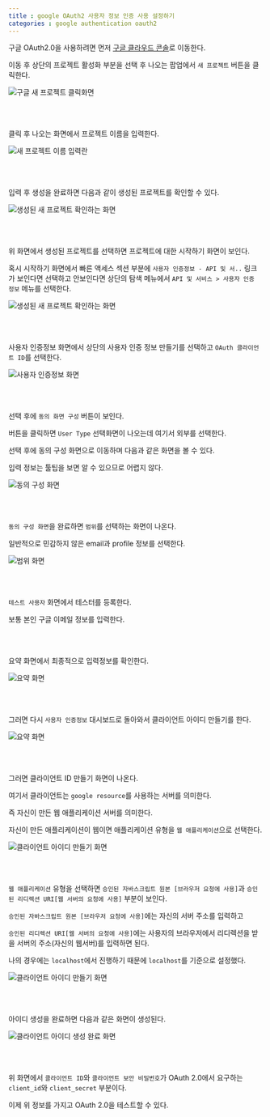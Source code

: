 ```yaml
---
title : google OAuth2 사용자 정보 인증 사용 설정하기
categories : google authentication oauth2
---
```


구글 OAuth2.0을 사용하려면 먼저 [구글 클라우드 콘솔](https://console.cloud.google.com/)로 이동한다. 

이동 후 상단의 프로젝트 활성화 부분을 선택 후 나오는 팝업에서 `새 프로젝트` 버튼을 클릭한다.

![구글 새 프로젝트 클릭화면](/assets/images/google/google-authentication/01.png)

<br>
<br>

클릭 후 나오는 화면에서 프로젝트 이름을 입력한다.

![새 프로젝트 이름 입력란](/assets/images/google/google-authentication/02.png)

<br>
<br>

입력 후 생성을 완료하면 다음과 같이 생성된 프로젝트를 확인할 수 있다. 

![생성된 새 프로젝트 확인하는 화면](/assets/images/google/google-authentication/03.png)

<br>
<br>
 
위 화면에서 생성된 프로젝트를 선택하면 프로젝트에 대한 시작하기 화면이 보인다. 

혹시 시작하기 화면에서 빠른 액세스 섹션 부분에 `사용자 인증정보 - API 및 서..` 링크가 보인다면 선택하고 안보인다면 상단의 탐색 메뉴에서  `API 및 서비스 > 사용자 인증 정보` 메뉴를 선택한다.

![생성된 새 프로젝트 확인하는 화면](/assets/images/google/google-authentication/04.png)

<br>
<br>

사용자 인증정보 화면에서 상단의 사용자 인증 정보 만들기를 선택하고 `OAuth 클라이언트 ID`를 선택한다.

![사용자 인증정보 화면](/assets/images/google/google-authentication/05.png)

<br>
<br>

선택 후에 `동의 화면 구성` 버튼이 보인다.

버튼을 클릭하면 `User Type` 선택화면이 나오는데 여기서 외부를 선택한다.

선택 후에 동의 구성 화면으로 이동하며 다음과 같은 화면을 볼 수 있다.

입력 정보는 툴팁을 보면 알 수 있으므로 어렵지 않다.

![동의 구성 화면](/assets/images/google/google-authentication/06.png)

<br>
<br>

`동의 구성 화면`을 완료하면 `범위`를 선택하는 화면이 나온다.

일반적으로 민감하지 않은 email과 profile 정보를 선택한다.

![범위 화면](/assets/images/google/google-authentication/07.png)

<br>
<br>

`테스트 사용자` 화면에서 테스터를 등록한다. 

보통 본인 구글 이메일 정보를 입력한다.

<br>
<br>

요약 화면에서 최종적으로 입력정보를 확인한다.

![요약 화면](/assets/images/google/google-authentication/08.png)

<br>
<br>

그러면 다시 `사용자 인증정보` 대시보드로 돌아와서 클라이언트 아이디 만들기를 한다.

![요약 화면](/assets/images/google/google-authentication/09.png)

<br>
<br>

그러면 클라이언트 ID 만들기 화면이 나온다.

여기서 클라이언트는 `google resource`를 사용하는 서버를 의미한다.

즉 자신이 만든 웹 애플리케이션 서버를 의미한다.

자신이 만든 애플리케이션이 웹이면 애플리케이션 유형을 `웹 애플리케이션`으로 선택한다.

![클라이언트 아이디 만들기 화면](/assets/images/google/google-authentication/10.png)

<br>
<br>

`웹 애플리케이션` 유형을 선택하면 `승인된 자바스크립트 원본 [브라우저 요청에 사용]`과 
`승인된 리디렉션 URI[웹 서버의 요청에 사용]` 부분이 보인다.

`승인된 자바스크립트 원본 [브라우저 요청에 사용]`에는 자신의 서버 주소를 입력하고

`승인된 리디렉션 URI[웹 서버의 요청에 사용]`에는 사용자의 브라우저에서 리디렉션을 받을 서버의 주소(자신의 웹서버)를 입력하면 된다.

나의 경우에는 `localhost`에서 진행하기 때문에 `localhost`를 기준으로 설정했다.

![클라이언트 아이디 만들기 화면](/assets/images/google/google-authentication/11.png)

<br>
<br>

아이디 생성을 완료하면 다음과 같은 화면이 생성된다.

![클라이언트 아이디 생성 완료 화면](/assets/images/google/google-authentication/12.png)

<br>
<br>

위 화면에서 `클라이언트 ID`와 `클라이언트 보안 비밀번호`가 OAuth 2.0에서 요구하는 `client_id`와 `client_secret` 부분이다.

이제 위 정보를 가지고 OAuth 2.0을 테스트할 수 있다.

<!-- Spring boot에서 OAuth2를 테스트하기는 아래 링크로 이동한다.

['시큐리티 OAuth2 사용하기'](/spring/security/oauth2/security-oauth2) -->
























